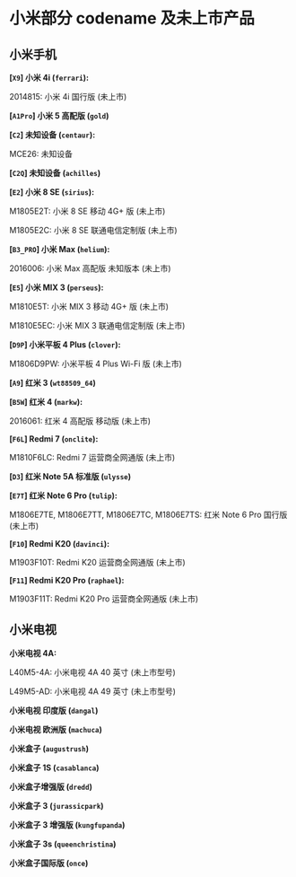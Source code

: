 # 小米部分 codename 及未上市产品

## 小米手机

**[`X9`] 小米 4i (`ferrari`):**

2014815: 小米 4i 国行版 (未上市)

**[`A1Pro`] 小米 5 高配版 (`gold`)**

**[`C2`] 未知设备 (`centaur`):**

MCE26: 未知设备

**[`C2Q`] 未知设备 (`achilles`)**

**[`E2`] 小米 8 SE (`sirius`):**

M1805E2T: 小米 8 SE 移动 4G+ 版 (未上市)

M1805E2C: 小米 8 SE 联通电信定制版 (未上市)

**[`B3_PRO`] 小米 Max (`helium`):**

2016006: 小米 Max 高配版 未知版本 (未上市)

**[`E5`] 小米 MIX 3 (`perseus`):**

M1810E5T: 小米 MIX 3 移动 4G+ 版 (未上市)

M1810E5EC: 小米 MIX 3 联通电信定制版 (未上市)

**[`D9P`] 小米平板 4 Plus (`clover`):**

M1806D9PW: 小米平板 4 Plus Wi-Fi 版 (未上市)

**[`A9`] 红米 3 (`wt88509_64`)**

**[`B5W`] 红米 4 (`markw`):**

2016061: 红米 4 高配版 移动版 (未上市)

**[`F6L`] Redmi 7 (`onclite`):**

M1810F6LC: Redmi 7 运营商全网通版 (未上市)

**[`D3`] 红米 Note 5A 标准版 (`ulysse`)**

**[`E7T`] 红米 Note 6 Pro (`tulip`):**

M1806E7TE, M1806E7TT, M1806E7TC, M1806E7TS: 红米 Note 6 Pro 国行版 (未上市)

**[`F10`] Redmi K20 (`davinci`):**

M1903F10T: Redmi K20 运营商全网通版 (未上市)

**[`F11`] Redmi K20 Pro (`raphael`):**

M1903F11T: Redmi K20 Pro 运营商全网通版 (未上市)

## 小米电视

**小米电视 4A:**

L40M5-4A: 小米电视 4A 40 英寸 (未上市型号)

L49M5-AD: 小米电视 4A 49 英寸 (未上市型号)

**小米电视 印度版 (`dangal`)**

**小米电视 欧洲版 (`machuca`)**

**小米盒子 (`augustrush`)**

**小米盒子 1S (`casablanca`)**

**小米盒子增强版 (`dredd`)**

**小米盒子 3 (`jurassicpark`)**

**小米盒子 3 增强版 (`kungfupanda`)**

**小米盒子 3s (`queenchristina`)**

**小米盒子国际版 (`once`)**
